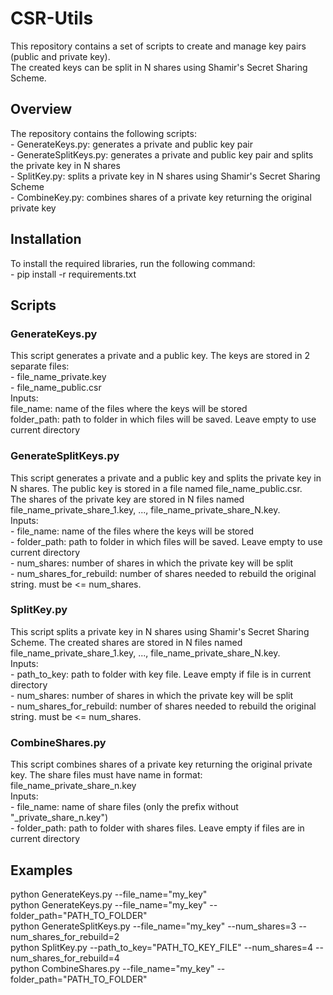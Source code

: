 # CSR-Utils

This repository contains a set of scripts to create and manage key pairs (public and private key).  
The created keys can be split in N shares using Shamir's Secret Sharing Scheme.

## Overview

The repository contains the following scripts:  
    - GenerateKeys.py: generates a private and public key pair  
    - GenerateSplitKeys.py: generates a private and public key pair and splits the private key in N shares  
    - SplitKey.py: splits a private key in N shares using Shamir's Secret Sharing Scheme  
    - CombineKey.py: combines shares of a private key returning the original private key  

## Installation

To install the required libraries, run the following command:  
    - pip install -r requirements.txt

## Scripts

### GenerateKeys.py

This script generates a private and a public key. The keys are stored in 2 separate files:  
    - file_name_private.key  
    - file_name_public.csr  
Inputs:  
    file_name: name of the files where the keys will be stored  
    folder_path: path to folder in which files will be saved. Leave empty to use current directory

### GenerateSplitKeys.py

This script generates a private and a public key and splits the private key in N shares. 
The public key is stored in a file named file_name_public.csr.  
The shares of the private key are stored in N files named file_name_private_share_1.key, ..., file_name_private_share_N.key.  
Inputs:  
    - file_name: name of the files where the keys will be stored  
    - folder_path: path to folder in which files will be saved. Leave empty to use current directory  
    - num_shares: number of shares in which the private key will be split  
    - num_shares_for_rebuild: number of shares needed to rebuild the original string. must be <= num_shares.

### SplitKey.py

This script splits a private key in N shares using Shamir's Secret Sharing Scheme. 
The created shares are stored in N files named file_name_private_share_1.key, ..., file_name_private_share_N.key.  
Inputs:  
    - path_to_key: path to folder with key file. Leave empty if file is in current directory  
    - num_shares: number of shares in which the private key will be split  
    - num_shares_for_rebuild: number of shares needed to rebuild the original string. must be <= num_shares.  

### CombineShares.py

This script combines shares of a private key returning the original private key. 
The share files must have name in format: file_name_private_share_n.key  
Inputs:  
    - file_name: name of share files (only the prefix without "_private_share_n.key")  
    - folder_path: path to folder with shares files. Leave empty if files are in current directory

## Examples

python GenerateKeys.py --file_name="my_key"  
python GenerateKeys.py --file_name="my_key" --folder_path="PATH_TO_FOLDER"  
python GenerateSplitKeys.py --file_name="my_key" --num_shares=3 --num_shares_for_rebuild=2  
python SplitKey.py --path_to_key="PATH_TO_KEY_FILE" --num_shares=4 --num_shares_for_rebuild=4  
python CombineShares.py --file_name="my_key" --folder_path="PATH_TO_FOLDER"

```